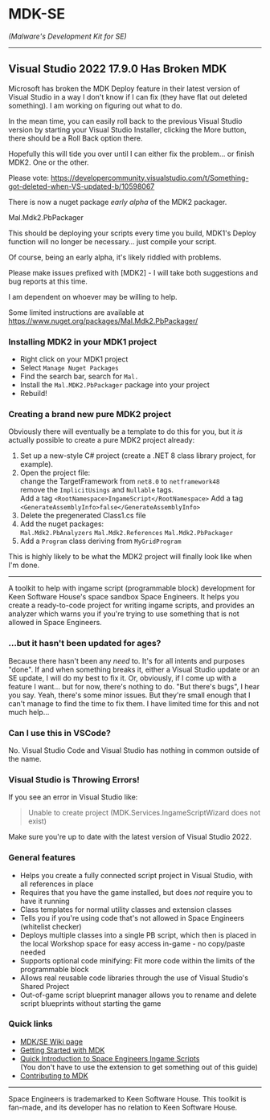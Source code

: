 # MDK-SE
_(Malware's Development Kit for SE)_

- - -

## Visual Studio 2022 17.9.0 Has Broken MDK
Microsoft has broken the MDK Deploy feature in their latest version of Visual Studio in a way I don't know if I can fix (they have flat out deleted something). I am working on figuring out what to do.

In the mean time, you can easily roll back to the previous Visual Studio version by starting your Visual Studio Installer, clicking the More button, there should be a Roll Back option there.

Hopefully this will tide you over until I can either fix the problem... or finish MDK2. One or the other.

Please vote:
https://developercommunity.visualstudio.com/t/Something-got-deleted-when-VS-updated-b/10598067

There is now a nuget package _early alpha_ of the MDK2 packager.

Mal.Mdk2.PbPackager

This should be deploying your scripts every time you build, MDK1's Deploy function will no longer be necessary... just compile your script.

Of course, being an early alpha, it's likely riddled with problems.

Please make issues prefixed with [MDK2] - I will take both suggestions and bug reports at this time.

I am dependent on whoever may be willing to help.

Some limited instructions are available at https://www.nuget.org/packages/Mal.Mdk2.PbPackager/

### Installing MDK2 in your MDK1 project

* Right click on your MDK1 project
* Select `Manage Nuget Packages`
* Find the search bar, search for `Mal.`
* Install the `Mal.MDK2.PbPackager` package into your project
* Rebuild!

### Creating a brand new pure MDK2 project

Obviously there will eventually be a template to do this for you, but it _is_ actually possible to create a pure MDK2 project already:

1. Set up a new-style C# project (create a .NET 8 class library project, for example).
3. Open the project file:  
    change the TargetFramework from `net8.0` to `netframework48`  
    remove the `ImplicitUsings` and `Nullable` tags.  
    Add a tag `<RootNamespace>IngameScript</RootNamespace>`
    Add a tag `<GenerateAssemblyInfo>false</GenerateAssemblyInfo>`
5. Delete the pregenerated Class1.cs file
6. Add the nuget packages:  
    `Mal.Mdk2.PbAnalyzers`
    `Mal.Mdk2.References`
    `Mal.Mdk2.PbPackager`
5. Add a `Program` class deriving from `MyGridProgram`

This is highly likely to be what the MDK2 project will finally look like when I'm done.

- - -

A toolkit to help with ingame script (programmable block) development for Keen Software House's space sandbox Space Engineers. It helps you create a ready-to-code project for writing ingame scripts, and provides an analyzer which warns you if you're trying to use something that is not allowed in Space Engineers.

### ...but it hasn't been updated for ages?
Because there hasn't been any  _need_ to. It's for all intents and purposes "done". If and when something breaks it, either a Visual Studio update or an SE update, I will do my best to fix it. Or, obviously, if I come up with a feature I want... but for now, there's nothing to do. "But there's bugs", I hear you say. Yeah, there's some minor issues. But they're small enough that I can't manage to find the time to fix them. I have limited time for this and not much help...

### Can I use this in VSCode?
No. Visual Studio Code and Visual Studio has nothing in common outside of the name.

### Visual Studio is Throwing Errors!
If you see an error in Visual Studio like:
>Unable to create project (MDK.Services.IngameScriptWizard does not exist)

Make sure you're up to date with the latest version of Visual Studio 2022.

### General features
* Helps you create a fully connected script project in Visual Studio, with all references in place
* Requires that you have the game installed, but does _not_ require you to have it running
* Class templates for normal utility classes and extension classes
* Tells you if you're using code that's not allowed in Space Engineers (whitelist checker)
* Deploys multiple classes into a single PB script, which then is placed in the local Workshop space for easy access in-game - no copy/paste needed
* Supports optional code minifying: Fit more code within the limits of the programmable block
* Allows real reusable code libraries through the use of Visual Studio's Shared Project
* Out-of-game script blueprint manager allows you to rename and delete script blueprints without starting the game

### Quick links
* [MDK/SE Wiki page](https://github.com/malware-dev/MDK-SE/wiki)  
* [Getting Started with MDK](https://github.com/malware-dev/MDK-SE/wiki/Getting-Started-with-MDK)
* [Quick Introduction to Space Engineers Ingame Scripts](https://github.com/malware-dev/MDK-SE/wiki/Quick-Introduction-to-Space-Engineers-Ingame-Scripts)  
  (You don't have to use the extension to get something out of this guide)
* [Contributing to MDK](https://github.com/malware-dev/MDK-SE/blob/master/CONTRIBUTING.md)

- - -

Space Engineers is trademarked to Keen Software House. This toolkit is fan-made, and its developer has no relation to Keen Software House.
